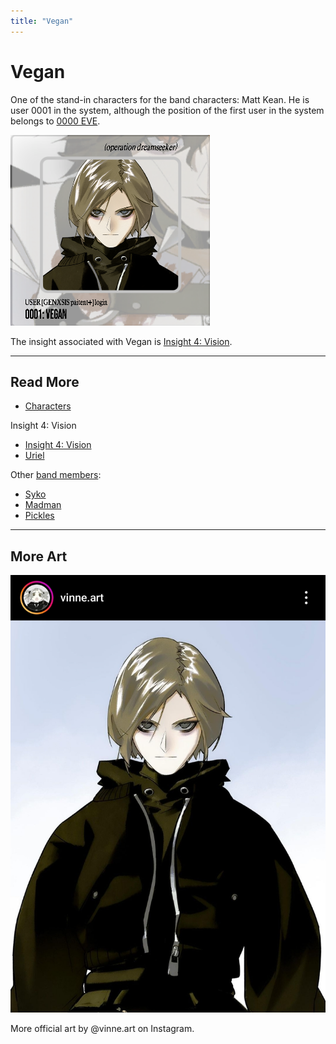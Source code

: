 ```yaml
---
title: "Vegan"
---
```

# Vegan

One of the stand-in characters for the band characters: Matt Kean. He is user 0001 in the system, 
although the position of the first user in the system belongs to [0000 EVE](eve).

![img.png](../../Resources/characters/vegan/img.png)

The insight associated with Vegan is [Insight 4: Vision](../lore/insight4-vision).

***

## Read More

- [Characters](characters)

Insight 4: Vision

- [Insight 4: Vision](../lore/insight4-vision)
- [Uriel](uriel)

Other [band members](characters#band-members):

- [Syko](syko)
- [Madman](madman)
- [Pickles](pickles)

***

## More Art

![Pickles by vinne.art, original artist](../../Resources/characters/vegan/vegan_art.jpg)

More official art by @vinne.art on Instagram.